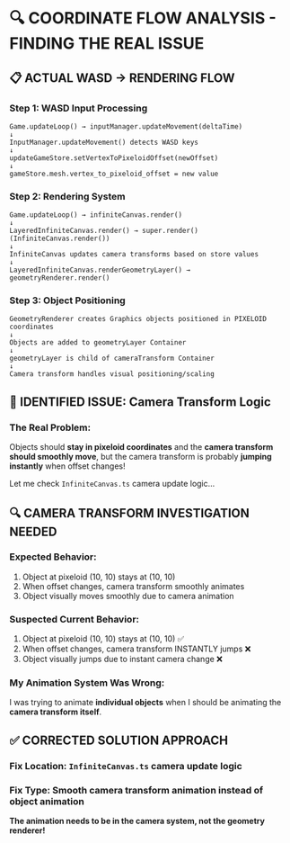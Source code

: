 # 🔍 **COORDINATE FLOW ANALYSIS - FINDING THE REAL ISSUE**

## 📋 **ACTUAL WASD → RENDERING FLOW**

### **Step 1: WASD Input Processing**
```
Game.updateLoop() → inputManager.updateMovement(deltaTime)
↓
InputManager.updateMovement() detects WASD keys
↓
updateGameStore.setVertexToPixeloidOffset(newOffset)
↓
gameStore.mesh.vertex_to_pixeloid_offset = new value
```

### **Step 2: Rendering System**
```
Game.updateLoop() → infiniteCanvas.render()
↓
LayeredInfiniteCanvas.render() → super.render() (InfiniteCanvas.render())
↓
InfiniteCanvas updates camera transforms based on store values
↓
LayeredInfiniteCanvas.renderGeometryLayer() → geometryRenderer.render()
```

### **Step 3: Object Positioning**
```
GeometryRenderer creates Graphics objects positioned in PIXELOID coordinates
↓
Objects are added to geometryLayer Container
↓
geometryLayer is child of cameraTransform Container
↓
Camera transform handles visual positioning/scaling
```

## 🐛 **IDENTIFIED ISSUE: Camera Transform Logic**

### **The Real Problem**:
Objects should **stay in pixeloid coordinates** and the **camera transform should smoothly move**, but the camera transform is probably **jumping instantly** when offset changes!

Let me check `InfiniteCanvas.ts` camera update logic...

## 🔍 **CAMERA TRANSFORM INVESTIGATION NEEDED**

### **Expected Behavior**:
1. Object at pixeloid (10, 10) stays at (10, 10)
2. When offset changes, camera transform smoothly animates
3. Object visually moves smoothly due to camera animation

### **Suspected Current Behavior**:
1. Object at pixeloid (10, 10) stays at (10, 10) ✅
2. When offset changes, camera transform INSTANTLY jumps ❌
3. Object visually jumps due to instant camera change ❌

### **My Animation System Was Wrong**:
I was trying to animate **individual objects** when I should be animating the **camera transform itself**.

## ✅ **CORRECTED SOLUTION APPROACH**

### **Fix Location**: `InfiniteCanvas.ts` camera update logic
### **Fix Type**: Smooth camera transform animation instead of object animation

**The animation needs to be in the camera system, not the geometry renderer!**